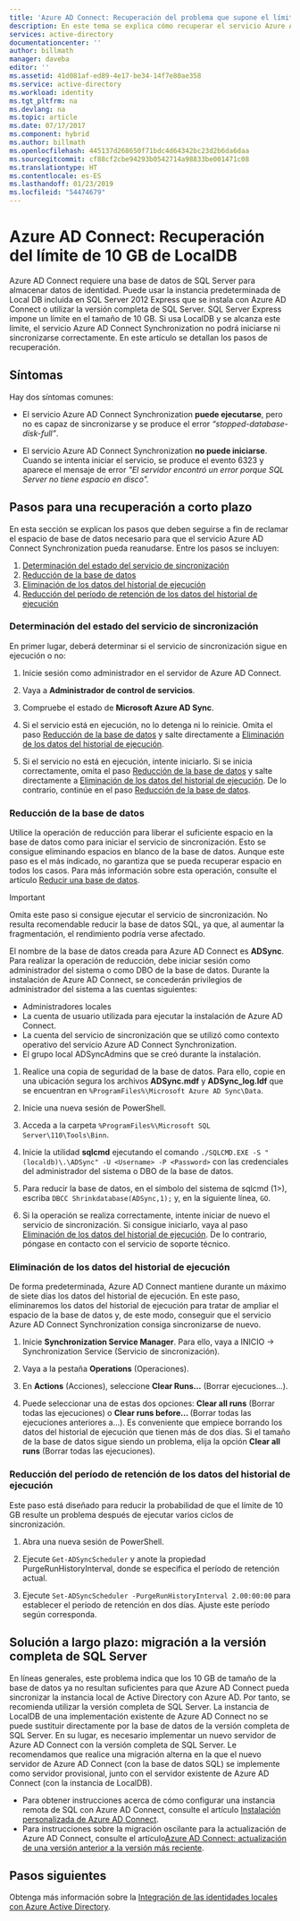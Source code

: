 ```yaml
---
title: 'Azure AD Connect: Recuperación del problema que supone el límite de 10 GB en LocalDB | Microsoft Docs'
description: En este tema se explica cómo recuperar el servicio Azure AD Connect Synchronization cuando se alcanza el límite de 10 GB en LocalDB.
services: active-directory
documentationcenter: ''
author: billmath
manager: daveba
editor: ''
ms.assetid: 41d081af-ed89-4e17-be34-14f7e80ae358
ms.service: active-directory
ms.workload: identity
ms.tgt_pltfrm: na
ms.devlang: na
ms.topic: article
ms.date: 07/17/2017
ms.component: hybrid
ms.author: billmath
ms.openlocfilehash: 445137d268650f71bdc4d64342bc23d2b6da6daa
ms.sourcegitcommit: cf88cf2cbe94293b0542714a98833be001471c08
ms.translationtype: HT
ms.contentlocale: es-ES
ms.lasthandoff: 01/23/2019
ms.locfileid: "54474679"
---
```

# <a name="azure-ad-connect-how-to-recover-from-localdb-10-gb-limit"></a>Azure AD Connect: Recuperación del límite de 10 GB de LocalDB
Azure AD Connect requiere una base de datos de SQL Server para almacenar datos de identidad. Puede usar la instancia predeterminada de Local DB incluida en SQL Server 2012 Express que se instala con Azure AD Connect o utilizar la versión completa de SQL Server. SQL Server Express impone un límite en el tamaño de 10 GB. Si usa LocalDB y se alcanza este límite, el servicio Azure AD Connect Synchronization no podrá iniciarse ni sincronizarse correctamente. En este artículo se detallan los pasos de recuperación.

## <a name="symptoms"></a>Síntomas
Hay dos síntomas comunes:

* El servicio Azure AD Connect Synchronization **puede ejecutarse**, pero no es capaz de sincronizarse y se produce el error *“stopped-database-disk-full”*.

* El servicio Azure AD Connect Synchronization **no puede iniciarse**. Cuando se intenta iniciar el servicio, se produce el evento 6323 y aparece el mensaje de error *"El servidor encontró un error porque SQL Server no tiene espacio en disco".*

## <a name="short-term-recovery-steps"></a>Pasos para una recuperación a corto plazo
En esta sección se explican los pasos que deben seguirse a fin de reclamar el espacio de base de datos necesario para que el servicio Azure AD Connect Synchronization pueda reanudarse. Entre los pasos se incluyen:
1. [Determinación del estado del servicio de sincronización](#determine-the-synchronization-service-status)
2. [Reducción de la base de datos](#shrink-the-database)
3. [Eliminación de los datos del historial de ejecución](#delete-run-history-data)
4. [Reducción del período de retención de los datos del historial de ejecución](#shorten-retention-period-for-run-history-data)

### <a name="determine-the-synchronization-service-status"></a>Determinación del estado del servicio de sincronización
En primer lugar, deberá determinar si el servicio de sincronización sigue en ejecución o no:

1. Inicie sesión como administrador en el servidor de Azure AD Connect.

2. Vaya a **Administrador de control de servicios**.

3. Compruebe el estado de **Microsoft Azure AD Sync**.


4. Si el servicio está en ejecución, no lo detenga ni lo reinicie. Omita el paso [Reducción de la base de datos](#shrink-the-database) y salte directamente a [Eliminación de los datos del historial de ejecución](#delete-run-history-data).

5. Si el servicio no está en ejecución, intente iniciarlo. Si se inicia correctamente, omita el paso [Reducción de la base de datos](#shrink-the-database) y salte directamente a [Eliminación de los datos del historial de ejecución](#delete-run-history-data). De lo contrario, continúe en el paso [Reducción de la base de datos](#shrink-the-database).

### <a name="shrink-the-database"></a>Reducción de la base de datos
Utilice la operación de reducción para liberar el suficiente espacio en la base de datos como para iniciar el servicio de sincronización. Esto se consigue eliminando espacios en blanco de la base de datos. Aunque este paso es el más indicado, no garantiza que se pueda recuperar espacio en todos los casos. Para más información sobre esta operación, consulte el artículo [Reducir una base de datos](https://msdn.microsoft.com/library/ms189035.aspx).

> [!IMPORTANT]
> Omita este paso si consigue ejecutar el servicio de sincronización. No resulta recomendable reducir la base de datos SQL, ya que, al aumentar la fragmentación, el rendimiento podría verse afectado.

El nombre de la base de datos creada para Azure AD Connect es **ADSync**. Para realizar la operación de reducción, debe iniciar sesión como administrador del sistema o como DBO de la base de datos. Durante la instalación de Azure AD Connect, se concederán privilegios de administrador del sistema a las cuentas siguientes:
* Administradores locales
* La cuenta de usuario utilizada para ejecutar la instalación de Azure AD Connect.
* La cuenta del servicio de sincronización que se utilizó como contexto operativo del servicio Azure AD Connect Synchronization.
* El grupo local ADSyncAdmins que se creó durante la instalación.

1. Realice una copia de seguridad de la base de datos. Para ello, copie en una ubicación segura los archivos **ADSync.mdf** y **ADSync_log.ldf** que se encuentran en `%ProgramFiles%\Microsoft Azure AD Sync\Data`.

2. Inicie una nueva sesión de PowerShell.

3. Acceda a la carpeta `%ProgramFiles%\Microsoft SQL Server\110\Tools\Binn`.

4. Inicie la utilidad **sqlcmd** ejecutando el comando `./SQLCMD.EXE -S "(localdb)\.\ADSync" -U <Username> -P <Password>` con las credenciales del administrador del sistema o DBO de la base de datos.

5. Para reducir la base de datos, en el símbolo del sistema de sqlcmd (1>), escriba `DBCC Shrinkdatabase(ADSync,1);` y, en la siguiente línea, `GO`.

6. Si la operación se realiza correctamente, intente iniciar de nuevo el servicio de sincronización. Si consigue iniciarlo, vaya al paso [Eliminación de los datos del historial de ejecución](#delete-run-history-data). De lo contrario, póngase en contacto con el servicio de soporte técnico.

### <a name="delete-run-history-data"></a>Eliminación de los datos del historial de ejecución
De forma predeterminada, Azure AD Connect mantiene durante un máximo de siete días los datos del historial de ejecución. En este paso, eliminaremos los datos del historial de ejecución para tratar de ampliar el espacio de la base de datos y, de este modo, conseguir que el servicio Azure AD Connect Synchronization consiga sincronizarse de nuevo.

1.  Inicie **Synchronization Service Manager**. Para ello, vaya a INICIO → Synchronization Service (Servicio de sincronización).

2.  Vaya a la pestaña **Operations** (Operaciones).

3.  En **Actions** (Acciones), seleccione **Clear Runs...** (Borrar ejecuciones...).

4.  Puede seleccionar una de estas dos opciones: **Clear all runs** (Borrar todas las ejecuciones) o **Clear runs before… <date>** (Borrar todas las ejecuciones anteriores a...). Es conveniente que empiece borrando los datos del historial de ejecución que tienen más de dos días. Si el tamaño de la base de datos sigue siendo un problema, elija la opción **Clear all runs** (Borrar todas las ejecuciones).

### <a name="shorten-retention-period-for-run-history-data"></a>Reducción del período de retención de los datos del historial de ejecución
Este paso está diseñado para reducir la probabilidad de que el límite de 10 GB resulte un problema después de ejecutar varios ciclos de sincronización.

1. Abra una nueva sesión de PowerShell.

2. Ejecute `Get-ADSyncScheduler` y anote la propiedad PurgeRunHistoryInterval, donde se especifica el período de retención actual.

3. Ejecute `Set-ADSyncScheduler -PurgeRunHistoryInterval 2.00:00:00` para establecer el período de retención en dos días. Ajuste este período según corresponda.

## <a name="long-term-solution--migrate-to-full-sql"></a>Solución a largo plazo: migración a la versión completa de SQL Server
En líneas generales, este problema indica que los 10 GB de tamaño de la base de datos ya no resultan suficientes para que Azure AD Connect pueda sincronizar la instancia local de Active Directory con Azure AD. Por tanto, se recomienda utilizar la versión completa de SQL Server. La instancia de LocalDB de una implementación existente de Azure AD Connect no se puede sustituir directamente por la base de datos de la versión completa de SQL Server. En su lugar, es necesario implementar un nuevo servidor de Azure AD Connect con la versión completa de SQL Server. Le recomendamos que realice una migración alterna en la que el nuevo servidor de Azure AD Connect (con la base de datos SQL) se implemente como servidor provisional, junto con el servidor existente de Azure AD Connect (con la instancia de LocalDB). 
* Para obtener instrucciones acerca de cómo configurar una instancia remota de SQL con Azure AD Connect, consulte el artículo [Instalación personalizada de Azure AD Connect](https://docs.microsoft.com/azure/active-directory/connect/active-directory-aadconnect-get-started-custom).
* Para instrucciones sobre la migración oscilante para la actualización de Azure AD Connect, consulte el artículo[Azure AD Connect: actualización de una versión anterior a la versión más reciente](https://docs.microsoft.com/azure/active-directory/connect/active-directory-aadconnect-upgrade-previous-version#swing-migration).

## <a name="next-steps"></a>Pasos siguientes
Obtenga más información sobre la [Integración de las identidades locales con Azure Active Directory](whatis-hybrid-identity.md).

